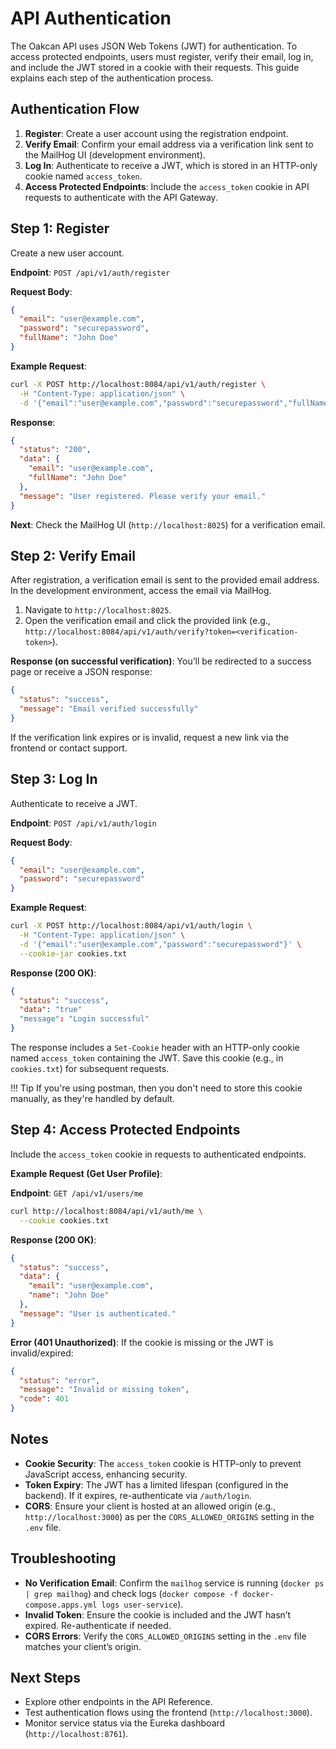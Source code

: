 # API Authentication

The Oakcan API uses JSON Web Tokens (JWT) for authentication. To access protected endpoints, users must register, verify their email, log in, and include the JWT stored in a cookie with their requests. This guide explains each step of the authentication process.

## Authentication Flow

1.  **Register**: Create a user account using the registration endpoint.
2.  **Verify Email**: Confirm your email address via a verification link sent to the MailHog UI (development environment).
3.  **Log In**: Authenticate to receive a JWT, which is stored in an HTTP-only cookie named `access_token`.
4.  **Access Protected Endpoints**: Include the `access_token` cookie in API requests to authenticate with the API Gateway.

## Step 1: Register

Create a new user account.

**Endpoint**: `POST /api/v1/auth/register`

**Request Body**:

```json
{
  "email": "user@example.com",
  "password": "securepassword",
  "fullName": "John Doe"
}
```

**Example Request**:

```bash
curl -X POST http://localhost:8084/api/v1/auth/register \
  -H "Content-Type: application/json" \
  -d '{"email":"user@example.com","password":"securepassword","fullName":"John Doe"}'
```

**Response**:

```json
{
  "status": "200",
  "data": {
    "email": "user@example.com",
    "fullName": "John Doe"
  },
  "message": "User registered. Please verify your email."
}
```

**Next**: Check the MailHog UI (`http://localhost:8025`) for a verification email.

## Step 2: Verify Email

After registration, a verification email is sent to the provided email address. In the development environment, access the email via MailHog.

1.  Navigate to `http://localhost:8025`.
2.  Open the verification email and click the provided link (e.g., `http://localhost:8084/api/v1/auth/verify?token=<verification-token>`).

**Response (on successful verification)**:
You’ll be redirected to a success page or receive a JSON response:

```json
{
  "status": "success",
  "message": "Email verified successfully"
}
```

If the verification link expires or is invalid, request a new link via the frontend or contact support.

## Step 3: Log In

Authenticate to receive a JWT.

**Endpoint**: `POST /api/v1/auth/login`

**Request Body**:

```json
{
  "email": "user@example.com",
  "password": "securepassword"
}
```

**Example Request**:

```bash
curl -X POST http://localhost:8084/api/v1/auth/login \
  -H "Content-Type: application/json" \
  -d '{"email":"user@example.com","password":"securepassword"}' \
  --cookie-jar cookies.txt
```

**Response (200 OK)**:

```json
{
  "status": "success",
  "data": "true"
  "message": "Login successful"
}
```

The response includes a `Set-Cookie` header with an HTTP-only cookie named `access_token` containing the JWT. Save this cookie (e.g., in `cookies.txt`) for subsequent requests.

!!! Tip 
    If you're using postman, then you don't need to store this cookie manually, as they're handled by default.

## Step 4: Access Protected Endpoints

Include the `access_token` cookie in requests to authenticated endpoints.

**Example Request (Get User Profile)**:

**Endpoint**: `GET /api/v1/users/me`

```bash
curl http://localhost:8084/api/v1/auth/me \
  --cookie cookies.txt
```

**Response (200 OK)**:

```json
{
  "status": "success",
  "data": {
    "email": "user@example.com",
    "name": "John Doe"
  },
  "message": "User is authenticated."
}
```

**Error (401 Unauthorized)**:
If the cookie is missing or the JWT is invalid/expired:

```json
{
  "status": "error",
  "message": "Invalid or missing token",
  "code": 401
}
```

## Notes

* **Cookie Security**: The `access_token` cookie is HTTP-only to prevent JavaScript access, enhancing security.
* **Token Expiry**: The JWT has a limited lifespan (configured in the backend). If it expires, re-authenticate via `/auth/login`.
* **CORS**: Ensure your client is hosted at an allowed origin (e.g., `http://localhost:3000`) as per the `CORS_ALLOWED_ORIGINS` setting in the `.env` file.

## Troubleshooting

* **No Verification Email**: Confirm the `mailhog` service is running (`docker ps | grep mailhog`) and check logs (`docker compose -f docker-compose.apps.yml logs user-service`).
* **Invalid Token**: Ensure the cookie is included and the JWT hasn’t expired. Re-authenticate if needed.
* **CORS Errors**: Verify the `CORS_ALLOWED_ORIGINS` setting in the `.env` file matches your client’s origin.

## Next Steps

* Explore other endpoints in the API Reference.
* Test authentication flows using the frontend (`http://localhost:3000`).
* Monitor service status via the Eureka dashboard (`http://localhost:8761`).
